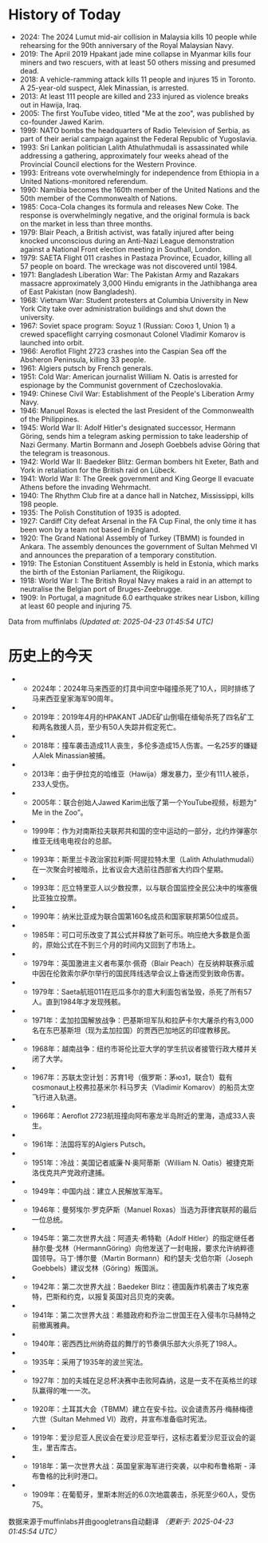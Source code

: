 # History of Today 

- 2024: The 2024 Lumut mid-air collision in Malaysia kills 10 people while rehearsing for the 90th anniversary of the Royal Malaysian Navy.
- 2019: The April 2019 Hpakant jade mine collapse in Myanmar kills four miners and two rescuers, with at least 50 others missing and presumed dead.
- 2018: A vehicle-ramming attack kills 11 people and injures 15 in Toronto. A 25-year-old suspect, Alek Minassian, is arrested.
- 2013: At least 111 people are killed and 233 injured as violence breaks out in Hawija, Iraq.
- 2005: The first YouTube video, titled "Me at the zoo", was published by co-founder Jawed Karim.
- 1999: NATO bombs the headquarters of Radio Television of Serbia, as part of their aerial campaign against the Federal Republic of Yugoslavia.
- 1993: Sri Lankan politician Lalith Athulathmudali is assassinated while addressing a gathering, approximately four weeks ahead of the Provincial Council elections for the Western Province.
- 1993: Eritreans vote overwhelmingly for independence from Ethiopia in a United Nations-monitored referendum.
- 1990: Namibia becomes the 160th member of the United Nations and the 50th member of the Commonwealth of Nations.
- 1985: Coca-Cola changes its formula and releases New Coke. The response is overwhelmingly negative, and the original formula is back on the market in less than three months.
- 1979: Blair Peach, a British activist, was fatally injured after being knocked unconscious during an Anti-Nazi League demonstration against a National Front election meeting in Southall, London.
- 1979: SAETA Flight 011 crashes in Pastaza Province, Ecuador, killing all 57 people on board. The wreckage was not discovered until 1984.
- 1971: Bangladesh Liberation War: The Pakistan Army and Razakars massacre approximately 3,000 Hindu emigrants in the Jathibhanga area of East Pakistan (now Bangladesh).
- 1968: Vietnam War: Student protesters at Columbia University in New York City take over administration buildings and shut down the university.
- 1967: Soviet space program: Soyuz 1 (Russian: Союз 1, Union 1) a crewed spaceflight carrying cosmonaut Colonel Vladimir Komarov is launched into orbit.
- 1966: Aeroflot Flight 2723 crashes into the Caspian Sea off the Absheron Peninsula, killing 33 people.
- 1961: Algiers putsch by French generals.
- 1951: Cold War: American journalist William N. Oatis is arrested for espionage by the Communist government of Czechoslovakia.
- 1949: Chinese Civil War: Establishment of the People's Liberation Army Navy.
- 1946: Manuel Roxas is elected the last President of the Commonwealth of the Philippines.
- 1945: World War II: Adolf Hitler's designated successor, Hermann Göring, sends him a telegram asking permission to take leadership of Nazi Germany. Martin Bormann and Joseph Goebbels advise Göring that the telegram is treasonous.
- 1942: World War II: Baedeker Blitz: German bombers hit Exeter, Bath and York in retaliation for the British raid on Lübeck.
- 1941: World War II: The Greek government and King George II evacuate Athens before the invading Wehrmacht.
- 1940: The Rhythm Club fire at a dance hall in Natchez, Mississippi, kills 198 people.
- 1935: The Polish Constitution of 1935 is adopted.
- 1927: Cardiff City defeat Arsenal in the FA Cup Final, the only time it has been won by a team not based in England.
- 1920: The Grand National Assembly of Turkey (TBMM) is founded in Ankara. The assembly denounces the government of Sultan Mehmed VI and announces the preparation of a temporary constitution.
- 1919: The Estonian Constituent Assembly is held in Estonia, which marks the birth of the Estonian Parliament, the Riigikogu.
- 1918: World War I: The British Royal Navy makes a raid in an attempt to neutralise the Belgian port of Bruges-Zeebrugge.
- 1909: In Portugal, a magnitude 6.0 earthquake strikes near Lisbon, killing at least 60 people and injuring 75.

Data from muffinlabs
*(Updated at: 2025-04-23 01:45:54 UTC)*

# 历史上的今天 

- -  2024年：2024年马来西亚的灯具中间空中碰撞杀死了10人，同时排练了马来西亚皇家海军90周年。
- -  2019年：2019年4月的HPAKANT JADE矿山倒塌在缅甸杀死了四名矿工和两名救援人员，至少有50人失踪并假定死亡。
- -  2018年：撞车袭击造成11人丧生，多伦多造成15人伤害。一名25岁的嫌疑人Alek Minassian被捕。
- -  2013年：由于伊拉克的哈维亚（Hawija）爆发暴力，至少有111人被杀，233人受伤。
- -  2005年：联合创始人Jawed Karim出版了第一个YouTube视频，标题为“ Me in the Zoo”。
- -  1999年：作为对南斯拉夫联邦共和国的空中运动的一部分，北约炸弹塞尔维亚无线电电视台的总部。
- -  1993年：斯里兰卡政治家拉利斯·阿提拉特木里（Lalith Athulathmudali）在一次聚会时被暗杀，比省议会大选前往西部省大约四个星期。
- -  1993年：厄立特里亚人以少数投票，以与联合国监控全民公决中的埃塞俄比亚独立投票。
- -  1990年：纳米比亚成为联合国第160名成员和国家联邦第50位成员。
- -  1985年：可口可乐改变了其公式并释放了新可乐。响应绝大多数是负面的，原始公式在不到三个月的时间内又回到了市场上。
- -  1979年：英国激进主义者布莱尔·佩奇（Blair Peach）在反纳粹联赛示威中因在伦敦索尔萨尔举行的国民阵线选举会议上昏迷而受到致命伤害。
- -  1979年：Saeta航班011在厄瓜多尔的意大利面包省坠毁，杀死了所有57人。直到1984年才发现残骸。
- -  1971年：孟加拉国解放战争：巴基斯坦军队和拉萨卡尔大屠杀约有3,000名在东巴基斯坦（现为孟加拉国）的贾西巴加地区的印度教移民。
- -  1968年：越南战争：纽约市哥伦比亚大学的学生抗议者接管行政大楼并关闭了大学。
- -  1967年：苏联太空计划：苏育1号（俄罗斯：茅юз1，联合1）载有cosmonaut上校弗拉基米尔·科马罗夫（Vladimir Komarov）的船员太空飞行进入轨道。
- -  1966年：Aeroflot 2723航班撞向阿布塞龙半岛附近的里海，造成33人丧生。
- -  1961年：法国将军的Algiers Putsch。
- -  1951年：冷战：美国记者威廉·N·奥阿蒂斯（William N. Oatis）被捷克斯洛伐克共产党政府逮捕。
- -  1949年：中国内战：建立人民解放军海军。
- -  1946年：曼努埃尔·罗克萨斯（Manuel Roxas）当选为菲律宾联邦的最后一位总统。
- -  1945年：第二次世界大战：阿道夫·希特勒（Adolf Hitler）的指定继任者赫尔曼·戈林（HermannGöring）向他发送了一封电报，要求允许纳粹德国领导。马丁·博尔曼（Martin Bormann）和约瑟夫·戈伯尔斯（Joseph Goebbels）建议戈林（Göring）叛国派。
- -  1942年：第二次世界大战：Baedeker Blitz：德国轰炸机袭击了埃克塞特，巴斯和约克，以报复英国对吕贝克的突袭。
- -  1941年：第二次世界大战：希腊政府和乔治二世国王在入侵韦尔马赫特之前撤离雅典。
- -  1940年：密西西比州纳奇兹的舞厅的节奏俱乐部大火杀死了198人。
- -  1935年：采用了1935年的波兰宪法。
- -  1927年：加的夫城在足总杯决赛中击败阿森纳，这是一支不在英格兰的球队赢得的唯一一次。
- -  1920年：土耳其大会（TBMM）建立在安卡拉。议会谴责苏丹·梅赫梅德六世（Sultan Mehmed VI）政府，并宣布准备临时宪法。
- -  1919年：爱沙尼亚人民议会在爱沙尼亚举行，这标志着爱沙尼亚议会的诞生，里吉库古。
- -  1918年：第一次世界大战：英国皇家海军进行突袭，以中和布鲁格斯 - 泽布鲁格的比利时港口。
- -  1909年：在葡萄牙，里斯本附近的6.0次地震袭击，杀死至少60人，受伤75。

数据来源于muffinlabs并由googletrans自动翻译
*（更新于: 2025-04-23 01:45:54 UTC）*